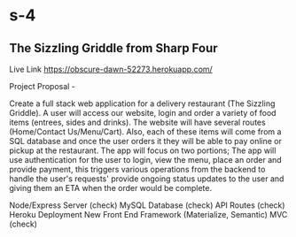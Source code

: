# s-4

## The Sizzling Griddle from Sharp Four

Live Link https://obscure-dawn-52273.herokuapp.com/

Project Proposal - 

Create a full stack web application for a delivery restaurant (The Sizzling Griddle). A user will access our website, login and order a variety of food items (entrees, sides and drinks). The website will have several routes (Home/Contact Us/Menu/Cart). Also, each of these items will come from a SQL database and once the user orders it they will be able to pay online or pickup at the restaurant. The app will focus on two portions; The app will use authentication for the user to login, view the menu, place an order and provide payment, this triggers various operations from the backend to handle the user's requests' provide ongoing status updates to the user and giving them an ETA when the order would be complete. 

Node/Express Server (check)
MySQL Database (check)
API Routes (check)
Heroku Deployment
New Front End Framework (Materialize, Semantic)
MVC (check)
